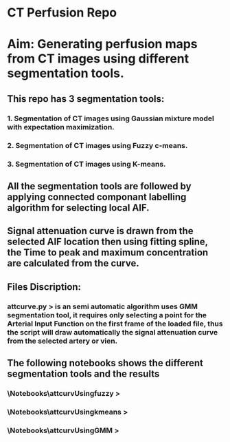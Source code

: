 # CT Perfusion Repo
# Aim: Generating perfusion maps from CT images using different segmentation tools.

## This repo has 3 segmentation tools:

### 1. Segmentation of CT images using Gaussian mixture model with expectation maximization.
### 2. Segmentation of CT images using Fuzzy c-means.
### 3. Segmentation of CT images using K-means. 

## All the segmentation tools are followed by applying connected componant labelling algorithm for selecting local AIF. 

## Signal attenuation curve is drawn from the selected AIF location then using fitting spline, the Time to peak and maximum concentration are calculated from the curve. 


## Files Discription:

### attcurve.py > is an semi automatic algorithm uses GMM segmentation tool, it requires only selecting a point for the Arterial Input Function on the first frame of the loaded file, thus the script will draw automatically the signal attenuation curve from the selected artery or vien. 

## The following notebooks shows the different segmentation tools and the results 
### \Notebooks\attcurvUsingfuzzy > 
### \Notebooks\attcurvUsingkmeans > 
### \Notebooks\attcurvUsingGMM > 
